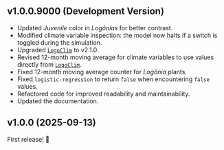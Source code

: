 ## v1.0.0.9000 (Development Version)

- Updated *Juvenile* color in *Logônias* for better contrast.
- Modified climate variable inspection: the model now halts if a switch is toggled during the simulation.
- Upgraded [`LogoClim`](https://github.com/sustentarea/logoclim) to v2.1.0.
- Revised 12-month moving average for climate variables to use values directly from [`LogoClim`](https://github.com/sustentarea/logoclim).
- Fixed 12-month moving average counter for *Logônia* plants.
- Fixed `logistic-regression` to return `false` when encountering `false` values.
- Refactored code for improved readability and maintainability.
- Updated the documentation.

## v1.0.0 (2025-09-13)

First release! 🎉
